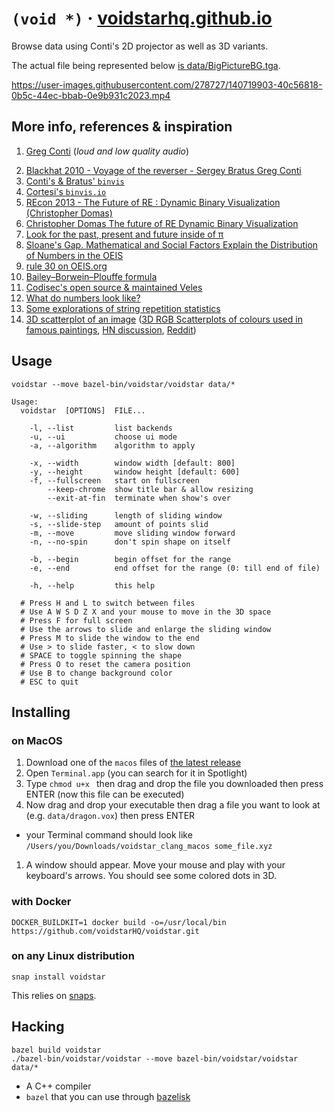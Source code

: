 # `(void *)` · [voidstarhq.github.io](https://voidstarhq.github.io)

Browse data using Conti's 2D projector as well as 3D variants.

The actual file being represented below [is data/BigPictureBG.tga](https://github.com/voidstarHQ/voidstar/blob/master/data/BigPictureBG.tga).

https://user-images.githubusercontent.com/278727/140719903-40c56818-0b5c-44ec-bbab-0e9b931c2023.mp4

## More info, references & inspiration

1. [Greg Conti](https://youtu.be/XATakIdyZdk?t=23m23s) (*loud and low quality audio*)

<!-- CONTI-IFRAME -->

2. [Blackhat 2010 - Voyage of the reverser - Sergey Bratus Greg Conti](https://www.youtube.com/watch?v=T3qqeP4TdPA)
1. [Conti's & Bratus' `binvis`](https://github.com/rebelbot/binvis)
1. [Cortesi's `binvis.io`](https://corte.si/posts/binvis/announce/index.html)
1. [REcon 2013 - The Future of RE : Dynamic Binary Visualization (Christopher Domas)](https://www.youtube.com/watch?v=C8--cXwuuFQ)
1. [Christopher Domas The future of RE Dynamic Binary Visualization](https://www.youtube.com/watch?v=4bM3Gut1hIk)
1. [Look for the past, present and future inside of π](https://github.com/fenollp/minepi)
1. [Sloane's Gap. Mathematical and Social Factors Explain the Distribution of Numbers in the OEIS](https://arxiv.org/abs/1101.4470v2)
1. [rule 30 on OEIS.org](https://oeis.org/search?q=%22rule+30%22&sort=&language=&go=Search)
1. [Bailey–Borwein–Plouffe formula](https://en.wikipedia.org/wiki/Bailey%E2%80%93Borwein%E2%80%93Plouffe_formula)
1. [Codisec's open source & maintained Veles](https://codisec.com/veles/)
1. [What do numbers look like?](https://johnhw.github.io/umap_primes/index.md.html)
1. [Some explorations of string repetition statistics](http://www.fantascienza.net/leonardo/ar/string_repetition_statistics/string_repetition_statistics.html)
1. [3D scatterplot of an image](https://alexander.engineering/imagescatter/) ([3D RGB Scatterplots of colours used in famous paintings](https://imgur.com/a/aRBd1), [HN discussion](https://news.ycombinator.com/item?id=15931266), [Reddit](https://www.reddit.com/r/dataisbeautiful/comments/7584no/3d_rgb_scatterplots_of_colours_used_in_famous/))


## Usage

```shell
voidstar --move bazel-bin/voidstar/voidstar data/*
```

```
Usage:
  voidstar  [OPTIONS]  FILE...

    -l, --list         list backends
    -u, --ui           choose ui mode
    -a, --algorithm    algorithm to apply

    -x, --width        window width [default: 800]
    -y, --height       window height [default: 600]
    -f, --fullscreen   start on fullscreen
        --keep-chrome  show title bar & allow resizing
        --exit-at-fin  terminate when show's over

    -w, --sliding      length of sliding window
    -s, --slide-step   amount of points slid
    -m, --move         move sliding window forward
    -n, --no-spin      don't spin shape on itself

    -b, --begin        begin offset for the range
    -e, --end          end offset for the range (0: till end of file)

    -h, --help         this help

  # Press H and L to switch between files
  # Use A W S D Z X and your mouse to move in the 3D space
  # Press F for full screen
  # Use the arrows to slide and enlarge the sliding window
  # Press M to slide the window to the end
  # Use > to slide faster, < to slow down
  # SPACE to toggle spinning the shape
  # Press O to reset the camera position
  # Use B to change background color
  # ESC to quit

```

## Installing

### on MacOS

1. Download one of the `macos` files of [the latest release](https://github.com/fenollp/voidstar/releases/latest)
1. Open `Terminal.app` (you can search for it in Spotlight)
1. Type `chmod u+x ` then drag and drop the file you downloaded then press ENTER (now this file can be executed)
1. Now drag and drop your executable then drag a file you want to look at (e.g. `data/dragon.vox`) then press ENTER
  * your Terminal command should look like `/Users/you/Downloads/voidstar_clang_macos some_file.xyz`
1. A window should appear. Move your mouse and play with your keyboard's arrows. You should see some colored dots in 3D.

### with Docker

```shell
DOCKER_BUILDKIT=1 docker build -o=/usr/local/bin https://github.com/voidstarHQ/voidstar.git
```

### on any Linux distribution

```shell
snap install voidstar
```

This relies on [snaps](https://snapcraft.io/docs/core/install).


## Hacking

```shell
bazel build voidstar
./bazel-bin/voidstar/voidstar --move bazel-bin/voidstar/voidstar data/*
```

* A C++ compiler
* `bazel` that you can use through [bazelisk](https://github.com/bazelbuild/bazelisk)
